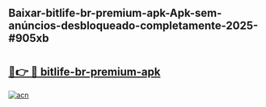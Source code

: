 ## Baixar-bitlife-br-premium-apk-Apk-sem-anúncios-desbloqueado-completamente-2025-#905xb

# <h2><a href="https://ainizakaria.my?title=bitlife-br-premium-apk&ref=20M">🔗👉 🔴 bitlife-br-premium-apk</a></h2>

[![acn](https://github.com/user-attachments/assets/0f9c940e-d8b0-45ae-aac7-cd30a18b3e1c)](https://ainizakaria.my?title=bitlife-br-premium-apk&ref=20M)

